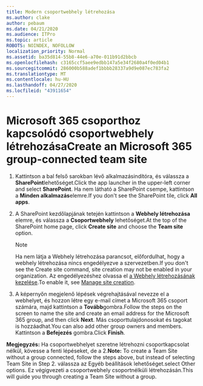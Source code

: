 ```yaml
---
title: Modern csoportwebhely létrehozása
ms.author: clake
author: pebaum
ms.date: 04/21/2020
ms.audience: ITPro
ms.topic: article
ROBOTS: NOINDEX, NOFOLLOW
localization_priority: Normal
ms.assetid: ba35d814-55b8-44e6-a70e-011b91d2bbcb
ms.openlocfilehash: c3165ccf5aee9edbb147a5e34f2680a4f0ed04b1
ms.sourcegitcommit: 286000b588adef1bbbb28337a9d9e087ec783fa2
ms.translationtype: MT
ms.contentlocale: hu-HU
ms.lasthandoff: 04/27/2020
ms.locfileid: "43911654"
---
```

# <a name="create-an-microsoft-365-group-connected-team-site"></a><span data-ttu-id="f18d3-102">Microsoft 365 csoporthoz kapcsolódó csoportwebhely létrehozása</span><span class="sxs-lookup"><span data-stu-id="f18d3-102">Create an Microsoft 365 group-connected team site</span></span>

1. <span data-ttu-id="f18d3-103">Kattintson a bal felső sarokban lévő alkalmazásindítóra, és válassza a **SharePoint**lehetőséget.</span><span class="sxs-lookup"><span data-stu-id="f18d3-103">Click the app launcher in the upper-left corner and select **SharePoint**.</span></span> <span data-ttu-id="f18d3-104">Ha nem látható a SharePoint csempe, kattintson a **Minden alkalmazás**elemre.</span><span class="sxs-lookup"><span data-stu-id="f18d3-104">If you don't see the SharePoint tile, click **All apps**.</span></span>
    
2. <span data-ttu-id="f18d3-105">A SharePoint kezdőlapjának tetején kattintson a **Webhely létrehozása** elemre, és válassza a **Csoportwebhely** lehetőséget.</span><span class="sxs-lookup"><span data-stu-id="f18d3-105">At the top of the SharePoint home page, click **Create site** and choose the **Team site** option.</span></span> 
    
    > [!NOTE]
    > <span data-ttu-id="f18d3-106">Ha nem látja a Webhely létrehozása parancsot, előfordulhat, hogy a webhely létrehozása nincs engedélyezve a szervezetben.</span><span class="sxs-lookup"><span data-stu-id="f18d3-106">If you don't see the Create site command, site creation may not be enabled in your organization.</span></span> <span data-ttu-id="f18d3-107">Az engedélyezéshez olvassa el [a Webhely létrehozásának kezelése](https://go.microsoft.com/fwlink/?linkid=2009644).</span><span class="sxs-lookup"><span data-stu-id="f18d3-107">To enable it, see [Manage site creation](https://go.microsoft.com/fwlink/?linkid=2009644).</span></span> 
  
3. <span data-ttu-id="f18d3-108">A képernyőn megjelenő lépések végrehajtásával nevezze el a webhelyet, és hozzon létre egy e-mail címet a Microsoft 365 csoport számára, majd kattintson a **Tovább**gombra.</span><span class="sxs-lookup"><span data-stu-id="f18d3-108">Follow the steps on the screen to name the site and create an email address for the Microsoft 365 group, and then click **Next**.</span></span> <span data-ttu-id="f18d3-109">Más csoporttulajdonosokat és tagokat is hozzáadhat.</span><span class="sxs-lookup"><span data-stu-id="f18d3-109">You can also add other group owners and members.</span></span> <span data-ttu-id="f18d3-110">Kattintson a **Befejezés** gombra.</span><span class="sxs-lookup"><span data-stu-id="f18d3-110">Click **Finish**.</span></span>
  
 <span data-ttu-id="f18d3-111">**Megjegyzés:** Ha csoportwebhelyet szeretne létrehozni csoportkapcsolat nélkül, kövesse a fenti lépéseket, de a 2.</span><span class="sxs-lookup"><span data-stu-id="f18d3-111">**Note:** To create a Team Site without a group connected, follow the steps above, but instead of selecting Team Site in Step 2.</span></span> <span data-ttu-id="f18d3-112">válassza az Egyéb beállítások lehetőséget.</span><span class="sxs-lookup"><span data-stu-id="f18d3-112">select Other options.</span></span> <span data-ttu-id="f18d3-113">Ez végigvezeti a csoportwebhely csoportnélküli létrehozásán.</span><span class="sxs-lookup"><span data-stu-id="f18d3-113">This will guide you through creating a Team Site without a group.</span></span> 
    


